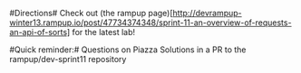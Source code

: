 #Directions#
Check out (the rampup page)[http://devrampup-winter13.rampup.io/post/47734374348/sprint-11-an-overview-of-requests-an-api-of-sorts] for the latest lab!

#Quick reminder:#
Questions on Piazza
Solutions in a PR to the rampup/dev-sprint11 repository